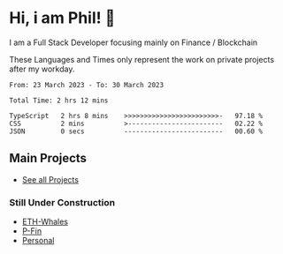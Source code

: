 # Hi, i am Phil! 👋
I am a Full Stack Developer focusing mainly on Finance / Blockchain

These Languages and Times only represent the work on private projects after my workday.
<!--START_SECTION:waka-->

```text
From: 23 March 2023 - To: 30 March 2023

Total Time: 2 hrs 12 mins

TypeScript   2 hrs 8 mins    >>>>>>>>>>>>>>>>>>>>>>>>-   97.18 %
CSS          2 mins          >------------------------   02.22 %
JSON         0 secs          -------------------------   00.60 %
```

<!--END_SECTION:waka-->

## Main Projects
- [See all Projects](https://www.github.com/phil-schmidtke/projects)
### Still Under Construction
- [ETH-Whales](https://www.eth-whales.com)
- [P-Fin](https://www.p-fin.de)
- [Personal](https://www.phil-schmidtke.de)
